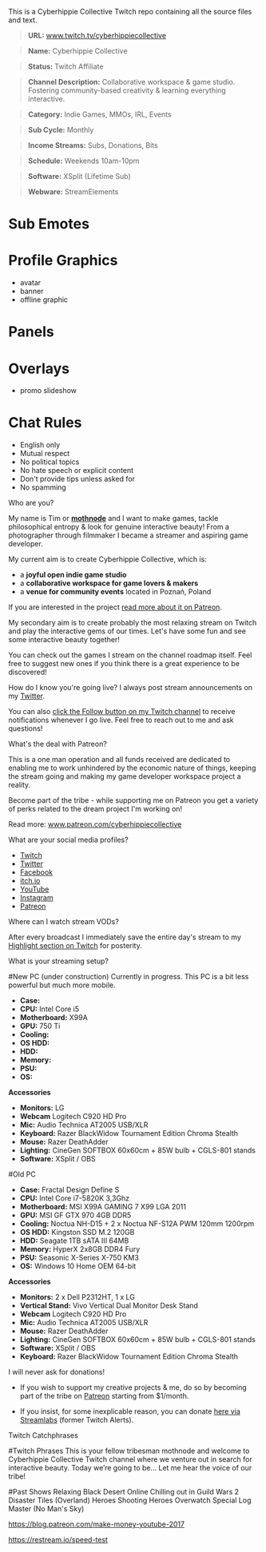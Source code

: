 This is a Cyberhippie Collective Twitch repo containing all the source files and text.

> **URL:** www.twitch.tv/cyberhippiecollective

> **Name:** Cyberhippie Collective

> **Status:** Twitch Affiliate

> **Channel Description:** Collaborative workspace & game studio. Fostering community-based creativity & learning everything interactive.

> **Category:** Indie Games, MMOs, IRL, Events

> **Sub Cycle:** Monthly

> **Income Streams:** Subs, Donations, Bits

> **Schedule:** Weekends 10am-10pm

> **Software:** XSplit (Lifetime Sub)

> **Webware:** StreamElements

# Sub Emotes

# Profile Graphics
- avatar
- banner
- offline graphic

# Panels

# Overlays
- promo slideshow

# Chat Rules
- English only
- Mutual respect
- No political topics
- No hate speech or explicit content
- Don't provide tips unless asked for
- No spamming

Who are you?

My name is Tim or [**mothnode**](http://www.twitter.com/mothnode) and I want to make games, tackle philosophical entropy & look for genuine interactive beauty! From a photographer through filmmaker I became a streamer and aspiring game developer. 

My current aim is to create Cyberhippie Collective, which is:

- a **joyful open indie game studio**
- a **collaborative workspace for game lovers & makers** 
- a **venue for community events** located in Poznań, Poland

If you are interested in the project [read more about it on Patreon](http://www.patreon.com/cyberhippiecollective).

My secondary aim is to create probably the most relaxing stream on Twitch and play the interactive gems of our times. Let's have some fun and see some interactive beauty together!

You can check out the games I stream on the channel roadmap itself. Feel free to suggest new ones if you think there is a great experience to be discovered!

How do I know you're going live?
I always post stream announcements on my [Twitter](http://www.twitter.com/mothnode). 

You can also [click the Follow button on my Twitch channel](http://www.twitch.tv/cyberhippiecollective) to receive notifications whenever I go live. Feel free to reach out to me and ask questions!

What's the deal with Patreon?

This is a one man operation and all funds received are dedicated to enabling me to work unhindered by the economic nature of things, keeping the stream going and making my game developer workspace project a reality.

Become part of the tribe - while supporting me on Patreon you get a variety of perks related to the dream project I'm working on!

Read more: www.patreon.com/cyberhippiecollective

What are your social media profiles?

- [Twitch](https://www.twitch.tv/cyberhippiecollective)
- [Twitter](http://www.twitter.com/mothnode)
- [Facebook](http://www.facebook.com/cyberhippiecollective)
- [itch.io](https://cyberhippiecollective.itch.io)
- [YouTube](https://www.youtube.com/channel/UCoto7qDshpjgyAet2QO6FDA)
- [Instagram](https://www.instagram.com/cyberhippiecollective/)
- [Patreon](http://www.patreon.com/cyberhippiecollective/)

Where can I watch stream VODs?

After every broadcast I immediately save the entire day's stream to my [Highlight section on Twitch](https://www.twitch.tv/cyberhippiecollective/profile/highlights) for posterity.

What is your streaming setup?

#New PC (under construction)
Currently in progress. This PC is a bit less powerful but much more mobile.

- **Case:** 
- **CPU:** Intel Core i5
- **Motherboard:** X99A
- **GPU:** 750 Ti
- **Cooling:**   
- **OS HDD:**  
- **HDD:**  
- **Memory:**  
- **PSU:** 
- **OS:**

**Accessories**

- **Monitors:** LG
- **Webcam** Logitech C920 HD Pro
- **Mic:** Audio Technica AT2005 USB/XLR
- **Keyboard:** Razer BlackWidow Tournament Edition Chroma Stealth
- **Mouse:** Razer DeathAdder
- **Lighting:** CineGen SOFTBOX 60x60cm + 85W bulb + CGLS-801 stands
- **Software:** XSplit / OBS


#Old PC

- **Case:** Fractal Design Define S
- **CPU:** Intel Core i7-5820K 3,3Ghz
- **Motherboard:** MSI X99A GAMING 7 X99 LGA 2011
- **GPU:** MSI GF GTX 970 4GB DDR5
- **Cooling:**  Noctua NH-D15 + 2 x Noctua NF-S12A PWM 120mm 1200rpm 
- **OS HDD:** Kingston SSD M.2 120GB 
- **HDD:** Seagate 1TB sATA III 64MB 
- **Memory:** HyperX 2x8GB DDR4 Fury 
- **PSU:** Seasonic X-Series X-750 KM3
- **OS:** Windows 10 Home OEM 64-bit

**Accessories**

- **Monitors:** 2 x Dell P2312HT, 1 x LG
- **Vertical Stand:** Vivo Vertical Dual Monitor Desk Stand
- **Webcam** Logitech C920 HD Pro
- **Mic:** Audio Technica AT2005 USB/XLR
- **Mouse:** Razer DeathAdder
- **Lighting:** CineGen SOFTBOX 60x60cm + 85W bulb + CGLS-801 stands
- **Software:** XSplit / OBS
- **Keyboard:** Razer BlackWidow Tournament Edition Chroma Stealth

I will never ask for donations!

- If you wish to support my creative projects & me, do so by becoming part of the tribe on [Patreon](http://www.patreon.com/cyberhippiecollective/) starting from $1/month.

- If you insist, for some inexplicable reason, you can donate [here via Streamlabs](https://www.twitchalerts.com/donate/cyberhippiecollective) (former Twitch Alerts).

Twitch Catchphrases

#Twitch Phrases
This is your fellow tribesman mothnode and welcome to Cyberhippie Collective Twitch channel where we venture out in search for interactive beauty. Today we’re going to be... Let me hear the voice of our tribe!

#Past Shows
Relaxing Black Desert Online
Chilling out in Guild Wars 2
Disaster Tiles (Overland)
Heroes Shooting Heroes Overwatch Special
Log Master (No Man's Sky)

https://blog.patreon.com/make-money-youtube-2017

https://restream.io/speed-test
